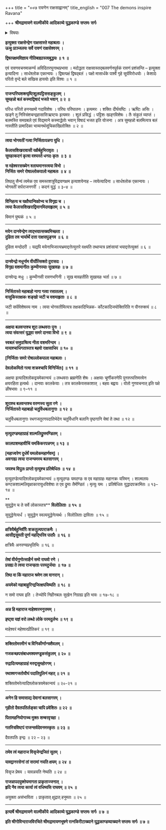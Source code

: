 +++
title = "००७ रावणेन राक्षसाह्वानम्"
title_english = "007 The demons inspire Ravana"

+++
**श्रीमद्रामायणे** **वाल्मीकीये** **आदिकाव्ये युद्धकाण्डे** **सप्तमः** **सर्गः**


<details><summary>विषयाः</summary>

राक्षसैरावणंप्रति कुबेरविजयादितदपादानप्रशंसनपूर्वकं रामस्यततोप्यल्पबलत्वोक्त्या कैमुत्येनतत्पराजयस्यसुकरत्वोक्तिः ॥ १ ॥ तथेन्द्रजिदपादानप्रशंसनपूर्वकं रामविजयाय -तन्नियोजनोक्त्या समाश्वासनम् ॥ २ ॥

</details>


**इत्युक्ता राक्षसेन्द्रेण राक्षसास्ते महाबलाः** **।  
ऊचुः प्राञ्जलयः सर्वे रावणं राक्षसेश्वरम्** **।**

**द्विषत्पक्षमविज्ञाय नीतिबाह्यास्त्वबुद्धयः ॥** **१** **॥**

एवं रावणवचनमाकर्ण्य अविदितरघुनाथप्रभावा । मदोद्धता राक्षसास्तद्बलवर्णनपूर्वकं रावणं प्रशंसन्ति – इत्युक्ता इत्यादिना । सार्धश्लोक एकान्वयः । द्विषत्पक्षं द्विषद्बलं । पक्षो मासार्धके पार्श्वे गृहे सूर्यविरोधयोः । केशादेः परितो वृन्दे बले सखिस हाययोः इति विश्वः ॥ १ ॥

****

**राजन्परिघशक्त्यृष्टिशूलपट्टिससङ्कुलम्** **।  
सुमहन्नो बलं कस्माद्विषादं भजते भवान्** **॥** **२** **॥**

परिधः परितो हननक्षमो गदाविशेषः । परिघः परिघातनः । इत्यमरः । शक्तिः दीर्घयष्टिः । ऋष्टिः असिः । खङ्गे तु निस्त्रिंशचन्द्रहासासिऋष्टयः इत्यमरः । शूलं प्रसिद्धं । पट्टिशः खड्गविशेषः । तैः संकुलं व्याप्तं । बलमस्ति समग्रबले एवं विद्यमाने कस्माद्धेतोः भवान् विषादं भजत इति योजना । अत्र सुमहन्नो बलमित्यत्र बलं नास्तीति प्रामादिका भाव्यनर्थसूचिकाखिलोक्तिः ॥ २ ॥

****

**त्वया भोगवतीं गत्वा निर्जिताःपन्नगा युधि ।**

**कैलासशिखरावासी यक्षैर्बहुभिरावृतः** **।  
सुमहत्कदनं कृत्वा वश्यस्ते धनदः कृतः** **॥** **३** **॥**

**स महेश्वरसख्येन श्लाघमानस्त्वया विभो** **।  
निर्जितः समरे रोषाल्लोकपालो महाबलः** **॥** **४** **॥**

तिष्ठतु सैन्यं त्वमेक एव समस्तशत्रुविद्रावणक्षम इत्याशयेनाह – त्वयेत्यादिना ॥ सार्धश्लोक एकान्वयः । भोगवतीं सर्पराजनगरीं । कदनं युद्धं ॥ ३–४ ॥

****

**विनिहत्य च यक्षौघान्विक्षोभ्य च विगृह्य च** **।  
त्वया कैलासशिखराद्विमानमिदमाहृतम्** **॥** **५** **॥**

विमानं पुष्पकं ॥ ५ ॥

****

**मयेन दानवेन्द्रेण त्वद्भयात्सख्यमिच्छता** **।  
दुहिता तव भार्यार्थे दत्ता राक्षसपुङ्गव** **॥** **६** **॥**

दुहिता मन्दोदरी । यद्यपि मयेनाभिजात्यभ्रमाद्दत्तेत्युत्तरे वक्ष्यति तथाप्यत्र प्रशंसायां भयाद्दत्तेत्युक्तं ॥ ६ ॥

****

**दानवेन्द्रो मधुर्नाम वीर्योत्सिक्तो दुरासदः** **।  
विगृह्य वशमानीतः कुम्भीनस्याः सुखावहः** **॥** **७** **॥**

दानवेन्द्रः मधुः । कुम्भीनसी रावणभगिनी । सुख मावहतीति सुखावहः भर्ता ॥ ७ ॥

****

**निर्जितास्ते महाबाहो नागा गत्वा रसातलम्** **।  
वासुकिस्तक्षकः शङ्खो जटी च वशमाहृताः** **॥** **८** **॥**

जटी सर्पविशेषस्य नाम । त्वया भोगवतीमित्यत्र तक्षकादिभिन्नक- र्कोटकादिजयोक्तिरिति न पौनरुक्त्यं ॥ ८ ॥

****

**अक्षया बलवन्तश्च शूरा लब्धवराः पुनः** **।  
त्वया संवत्सरं युद्ध्वा समरे दानवा विभो** **॥** **९** **॥**

**स्वबलं समुपाश्रित्य नीता वशमरिन्दम** **।  
मायाश्चाधिगतास्तत्र बहवो राक्षसाधिप** **॥** **१०** **॥**

**\[निर्जिताः समरे रोषाल्लोकपाला महाबलाः ।**

**देवलोकमितो गत्वा शक्रश्चापि विनिर्जितः\] ॥** **११** **॥**

अक्षया इत्यादिश्लोकद्वयमेकान्वयं ॥ लब्धवराः ब्रह्मणेति शेषः । अक्षयाः चूर्णीकरणेपि पुनरुत्पत्तिमत्त्वेन क्षयरहिता इत्यर्थः । दानवाः कालकेयाः । तत्र कालकेयसकाशात् । बहवः बह्वयः । वोतो गुणवचनात् इति पक्षे ङीषभावः ॥ ९–११ ॥

****

**शूराश्च बलवन्तश्च वरुणस्य सुता रणे** **।  
निर्जितास्ते महाबाहो चतुर्विधबलानुगाः** **॥** **१२** **॥**

चतुर्विधबलानुगाः रथगजतुरगपदातिभेदेन चतुर्विधानि बलानि पृष्ठगानि येषां ते तथा ॥ १२ ॥

****

**मृत्युदण्डमहाग्राहं शाल्मलिद्रुममण्डितम्** **।**

**कालपाशमहावीचिं यमकिंकरपन्नगम् ॥** **१३** **॥**

**\[महाज्वरेण दुर्धर्षं यमलोकमहार्णवम्\] ।  
अवगाह्य त्वया राजन्यमस्य बलसागरम्** **।**

**जयश्च विपुलः प्राप्तो मृत्युश्च प्रतिषेधितः** **॥** **१४** **॥**

मृत्युदण्डेत्यादिश्लोकद्वयमेकान्वयं ॥ मृत्युदण्डः यमदण्डः स एव महाग्राहः महानक्रः यस्मिन् । शाल्मलयः कण्टकशाल्मलिवृक्षाकारायुधविशेषाः त एव द्रुमाः तैर्मण्डितं । मृत्युः यमः । प्रतिषेधितः युद्धादपक्रामितः ॥ १३–१४ ॥

**  
सुयुद्धेन च ते सर्वे लोकास्तत्र** **विलोलिताः** **॥** **१५** **॥**

सुयुद्धेनेत्यर्धं । सुयुद्धेन स्वल्पयुद्धेनेत्यर्थः । विलोलिताः द्राविताः ॥ १५ ॥

****

**क्षत्रियैर्बहुभिर्वीरैः शक्रतुल्यपराक्रमैः** **।  
आसीद्वसुमती पूर्णा महद्भिरिव पादपैः** **॥** **१६** **॥**

क्षत्रियैः अनरण्यप्रभृतिभिः ॥ १६ ॥

****

**तेषां वीर्यगुणोत्साहैर्न समो राघवो रणे** **।  
प्रसह्य ते त्वया राजन्हताः परमदुर्जयाः** **॥** **१७** **॥**

**तिष्ठ वा किं महाराज श्रमेण तव वानरान् ।**

**अयमेको महाबाहुरिन्द्रजित्क्षपयिष्यति ॥** **१८** **॥**

न समो राघव इति । तेभ्योपि निहीनबलः सुखेन निग्राह्य इति भावः ॥ १७-१८ ॥

****

**अन्न हि महाराज माहेश्वरमनुत्तमम् ।**

**इष्ट्वा यज्ञं वरो लब्धो लोके परमदुर्लभः ॥** **१९** **॥**

माहेश्वरं महेश्वरप्रीतिकरं ॥ १९ ॥

****

**शक्तितोमरमीनं च विनिकीर्णान्त्रशैवलम् ।**

**गजकच्छपसंबाधमश्वमण्डूकसंकुलम् ॥** **२०** **॥**

**रुद्रादित्यमहाग्राहं मरुद्वसुमहोरगम् ।**

**रथाश्वगजतोयौघं पदातिपुलिनं महत् ॥** **२१** **॥**

शक्तितोमरेत्यादिश्लोकत्रयमेकान्वयं ॥ २०-२१ ॥

****

**अनेन हि समासाद्य देवानां बलसागरम् ।**

**गृहीतो दैवतपतिर्लङ्का चापि प्रवेशितः ॥** **२२** **॥**

**पितामहनियोगाच्च मुक्तः शम्बरवृत्रहा ।**

**गतस्त्रिविष्टपं राजन्सर्वदेवनमस्कृतः ॥** **२३** **॥**

दैवतपतिः इन्द्रः ॥ २२ – २३ ॥

****

**तमेव त्वं महाराज विसृजेन्द्रजितं सुतम् ।**

**यावद्वानरसेनां तां सरामां नयति क्षयम् ॥** **२४** **॥**

विसृज प्रेषय । यावन्नयति नेष्यति ॥ २४ ॥

**राजन्नापदयुक्तेयमागता प्राकृताज्जनात्** **।  
हृदि नैव त्वया कार्या त्वं वधिष्यसि राघवम्** **॥** **२५** **॥**

अयुक्ता असंभाविता । प्राकृतात् क्षुद्रात् हनुमतः ॥ २५ ॥

****

**इत्यार्षे श्रीमद्रामायणे** **वाल्मीकीये** **आदिकाव्ये युद्धकाण्डे** **सप्तमः** **सर्गः ॥** **७** **॥**

**इति श्रीगोविन्दराजविरचिते श्रीमद्रामायणभूषणे रत्नकिरीटाख्याने युद्धकाण्डव्याख्याने सप्तमः सर्गः ॥ ७ ॥**

